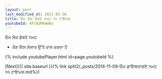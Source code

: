 ```yaml
---
layout: post
last_modified_at: 2021-03-30
title: ਓਮ ਲੋਕ ਡੱਥਰੇ ਨਮਹ ੧੧ ਟਾਇਮਸ
youtubeId: 4PJ9ZMkHm6o
---
```

 
 
 ਓਮ ਲੋਕ ਡੱਥਰੇ ਨਮਹ  
 
 -  ਕੌਣ ਇਸ ਸੰਸਾਰ ਉੱਤੇ ਰਾਜ ਕਰਦਾ ਹੈ 
 
  
 
  
 
 
 
 
 
 


{% include youtubePlayer.html id=page.youtubeId %}
 
[Next]({{ site.baseurl }}{% link  split2/_posts/2014-11-09-ਓਮ ਡਾਇਥਯਾਗਣੇ ਨਮਹ ੧੧ ਟਾਇਮਸ.md%})
 
